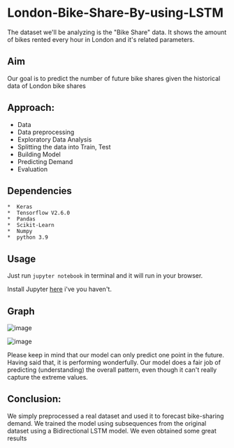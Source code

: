 # London-Bike-Share-By-using-LSTM
The dataset we'll be analyzing is the "Bike Share" data. It shows the amount of bikes rented every hour in London and it's related parameters.

## Aim
Our goal is to predict the number of future bike shares given the historical data of London bike shares

## Approach:
- Data
- Data preprocessing
- Exploratory Data Analysis
- Splitting the data into Train, Test
- Building Model
- Predicting Demand
- Evaluation
## Dependencies
``` 
*  Keras
*  Tensorflow V2.6.0
*  Pandas
*  Scikit-Learn
*  Numpy
*  python 3.9
```

## Usage

Just run `jupyter notebook` in terminal and it will run in your browser.

Install Jupyter [here](http://jupyter.readthedocs.io/en/latest/install.html) i've you haven't.
## Graph
![image](https://user-images.githubusercontent.com/86415241/139055797-f3308d99-0ab8-42bc-8e41-225b2e55b819.png)

![image](https://user-images.githubusercontent.com/86415241/139055836-071bd9b7-98ec-4215-b92e-68d2888e7c8b.png)


Please keep in mind that our model can only predict one point in the future. Having said that, it is performing wonderfully. Our model does a fair job of predicting (understanding) the overall pattern, even though it can't really capture the extreme values.


## Conclusion:
We simply preprocessed a real dataset and used it to forecast bike-sharing demand. We trained the model using subsequences from the original dataset using a Bidirectional LSTM model. We even obtained some great results
